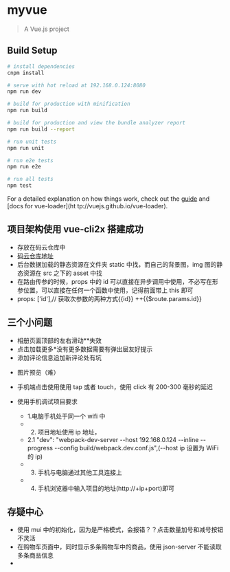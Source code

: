 # myvue

> A Vue.js project

## Build Setup

```bash
# install dependencies
cnpm install

# serve with hot reload at 192.168.0.124:8080
npm run dev

# build for production with minification
npm run build

# build for production and view the bundle analyzer report
npm run build --report

# run unit tests
npm run unit

# run e2e tests
npm run e2e

# run all tests
npm test
```

For a detailed explanation on how things work, check out the [guide](http://vuejs-templates.github.io/webpack/) and [docs for vue-loader](ht tp://vuejs.github.io/vue-loader).

## 项目架构使用 vue-cli2x 搭建成功

- 存放在码云仓库中
- [码云仓库地址](https://gitee.com/wenlongzhu/vue_mobile_normal)
- 后台数据加载的静态资源在文件夹 static 中找，而自己的背景图，img 图的静态资源在 src 之下的 asset 中找
- 在路由传参的时候，props 中的 id 可以直接在异步调用中使用，不必写在形参位置，可以直接在任何一个函数中使用，记得前面带上 this 即可
- props: ['id'],// 获取次参数的两种方式{{id}} ++{{$route.params.id}}

## 三个小问题

- 相册页面顶部的左右滑动\*\*失效
- 点击加载更多\*没有更多数据需要有弹出层友好提示
- 添加评论信息追加新评论处有坑

* 图片预览（难）

- 手机端点击使用使用 tap 或者 touch，使用 click 有 200-300 毫秒的延迟

- 使用手机调试项目要求
  - 1.电脑手机处于同一个 wifi 中
  - 2.  项目地址使用 ip 地址，
  - 2.1 "dev": "webpack-dev-server --host 192.168.0.124 --inline --progress --config build/webpack.dev.conf.js",(--host ip 设置为 WiFi 的 ip)
  - 3.  手机与电脑通过其他工具连接上
  - 4.  手机浏览器中输入项目的地址(http://+ip+port)即可

## 存疑中心

- 使用 mui 中的初始化，因为是严格模式，会报错？？点击数量加号和减号按钮不灵活
- 在购物车页面中，同时显示多条购物车中的商品，使用 json-server 不能读取多条商品信息
-
